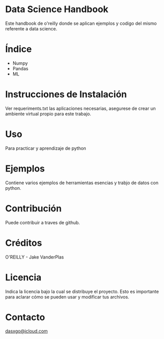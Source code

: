 # Data Science Handbook
Este handbook de o'reilly donde se aplican ejemplos y codigo del mismo referente a data science.

# Índice

- Numpy
- Pandas
- ML

# Instrucciones de Instalación
Ver requeriments.txt las aplicaciones necesarias, asegurese de crear un ambiente virtual propio para este trabajo.

# Uso
Para practicar y aprendizaje de python 

# Ejemplos
Contiene varios ejemplos de herramientas esencias y trabjo de datos con python. 

# Contribución
Puede contribuir a traves de github.

# Créditos
O'REILLY - Jake VanderPlas

# Licencia
Indica la licencia bajo la cual se distribuye el proyecto. Esto es importante para aclarar cómo se pueden usar y modificar tus archivos.

# Contacto
dasxgo@icloud.com

